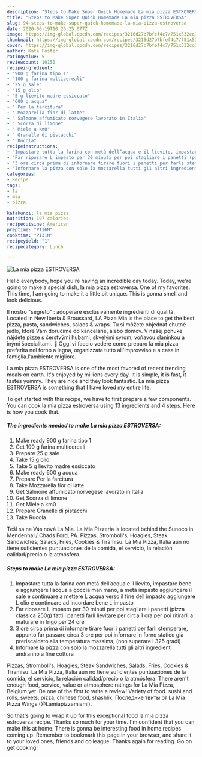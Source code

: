 ```yaml
---
description: "Steps to Make Super Quick Homemade La mia pizza ESTROVERSA"
title: "Steps to Make Super Quick Homemade La mia pizza ESTROVERSA"
slug: 94-steps-to-make-super-quick-homemade-la-mia-pizza-estroversa
date: 2020-06-19T10:26:25.677Z
image: https://img-global.cpcdn.com/recipes/3216d27b7bfef4c7/751x532cq70/la-mia-pizza-estroversa-recipe-main-photo.jpg
thumbnail: https://img-global.cpcdn.com/recipes/3216d27b7bfef4c7/751x532cq70/la-mia-pizza-estroversa-recipe-main-photo.jpg
cover: https://img-global.cpcdn.com/recipes/3216d27b7bfef4c7/751x532cq70/la-mia-pizza-estroversa-recipe-main-photo.jpg
author: Kate Foster
ratingvalue: 5
reviewcount: 10150
recipeingredient:
- "900 g farina tipo 1"
- "100 g farina multicereali"
- "25 g sale"
- "15 g olio"
- "5 g lievito madre essiccato"
- "600 g acqua"
- " Per la farcitura"
- " Mozzarella fior di latte"
- " Salmone affumicato norvegese lavorato in Italia"
- " Scorza di limone"
- " Miele a km0"
- " Granelle di pistacchi"
- " Rucola"
recipeinstructions:
- "Impastare tutta la farina con metà dell’acqua e il lievito, impastare bene e aggiungere l’acqua a goccia man mano, a metà impasto aggiungere il sale e continuare a mettere L acqua verso il fine dell impasto aggiungere L olio e continuare ad incordare bene L impasto"
- "Far riposare L impasto per 30 minuti per poi stagliare i panetti (pizza classica 250g) fatti i panetti farli lievitare per circa 1 ora per poi ritirarli a maturare in frigo per 24 ore"
- "3 ore circa prima di infornare tirare fuori i panetti per farli stemperare, appunto far passare circa 3 ore per poi infornare in forno statico già preriscaldato alla temperatura massima, (non superare i 325 gradi)"
- "Infornare la pizza con solo la mozzarella tutti gli altri ingredienti andranno a fine cottura"
categories:
- Recipe
tags:
- la
- mia
- pizza

katakunci: la mia pizza 
nutrition: 197 calories
recipecuisine: American
preptime: "PT16M"
cooktime: "PT31M"
recipeyield: "1"
recipecategory: Lunch

---
```



![La mia pizza ESTROVERSA](https://img-global.cpcdn.com/recipes/3216d27b7bfef4c7/751x532cq70/la-mia-pizza-estroversa-recipe-main-photo.jpg)

Hello everybody, hope you're having an incredible day today. Today, we're going to make a special dish, la mia pizza estroversa. One of my favorites. This time, I am going to make it a little bit unique. This is gonna smell and look delicious.

Il nostro &#34;segreto&#34; : adoperare esclusivamente ingredienti di qualità. Located in New Iberia &amp; Broussard, LA Pizza Mia is the place to get the best pizza, pasta, sandwiches, salads &amp; wraps. Tu si môžete objednať chutné jedlo, ktoré Vám doručíme do kancelárie, alebo domov. V našej ponuke nájdete pizze s čerstvými hubami, skvelými syrom, voňavou slaninkou a inými špecialitami. 🍕 Oggi vi faccio vedere come preparo la mia pizza preferita nel forno a legna, organizzata tutto all&#39;improvviso e a casa in famiglia.l&#39;ambiente migliore.

La mia pizza ESTROVERSA is one of the most favored of recent trending meals on earth. It's enjoyed by millions every day. It is simple, it is fast, it tastes yummy. They are nice and they look fantastic. La mia pizza ESTROVERSA is something that I have loved my entire life.


To get started with this recipe, we have to first prepare a few components. You can cook la mia pizza estroversa using 13 ingredients and 4 steps. Here is how you cook that.

<!--inarticleads1-->

##### The ingredients needed to make La mia pizza ESTROVERSA:

1. Make ready 900 g farina tipo 1
1. Get 100 g farina multicereali
1. Prepare 25 g sale
1. Take 15 g olio
1. Take 5 g lievito madre essiccato
1. Make ready 600 g acqua
1. Prepare  Per la farcitura
1. Take  Mozzarella fior di latte
1. Get  Salmone affumicato norvegese lavorato in Italia
1. Get  Scorza di limone
1. Get  Miele a km0
1. Prepare  Granelle di pistacchi
1. Take  Rucola


Teší sa na Vás nová La Mia. La Mia Pizzeria is located behind the Sunoco in Mendenhall/ Chads Ford, PA. Pizzas, Stromboli&#39;s, Hoagies, Steak Sandwiches, Salads, Fries, Cookies &amp; Tiramisu. La Mia Pizza, Italia aún no tiene suficientes puntuaciones de la comida, el servicio, la relación calidad/precio o la atmósfera. 

<!--inarticleads2-->

##### Steps to make La mia pizza ESTROVERSA:

1. Impastare tutta la farina con metà dell’acqua e il lievito, impastare bene e aggiungere l’acqua a goccia man mano, a metà impasto aggiungere il sale e continuare a mettere L acqua verso il fine dell impasto aggiungere L olio e continuare ad incordare bene L impasto
1. Far riposare L impasto per 30 minuti per poi stagliare i panetti (pizza classica 250g) fatti i panetti farli lievitare per circa 1 ora per poi ritirarli a maturare in frigo per 24 ore
1. 3 ore circa prima di infornare tirare fuori i panetti per farli stemperare, appunto far passare circa 3 ore per poi infornare in forno statico già preriscaldato alla temperatura massima, (non superare i 325 gradi)
1. Infornare la pizza con solo la mozzarella tutti gli altri ingredienti andranno a fine cottura


Pizzas, Stromboli&#39;s, Hoagies, Steak Sandwiches, Salads, Fries, Cookies &amp; Tiramisu. La Mia Pizza, Italia aún no tiene suficientes puntuaciones de la comida, el servicio, la relación calidad/precio o la atmósfera. There aren&#39;t enough food, service, value or atmosphere ratings for La Mia Pizza, Belgium yet. Be one of the first to write a review! Variety of food. sushi and rolls, sweets, pizza, сhinese food, shashlik. Последние твиты от La Mia Pizza Wings (@Lamiapizzamiami). 

So that's going to wrap it up for this exceptional food la mia pizza estroversa recipe. Thanks so much for your time. I'm confident that you can make this at home. There is gonna be interesting food in home recipes coming up. Remember to bookmark this page in your browser, and share it to your loved ones, friends and colleague. Thanks again for reading. Go on get cooking!
